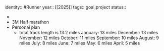 identity:: #Runner
year:: [[2025]]
tags:: goal,project
status::

-
- 3M Half marathon
- Personal plan
	- total track length is 13.2 miles 
	  January: 13 miles 
	  December: 13 miles 
	  November: 12 miles 
	  October: 11 miles 
	  September: 10 miles 
	  August: 9 miles 
	  July: 8 miles 
	  June: 7 miles 
	  May: 6 miles 
	  April: 5 miles